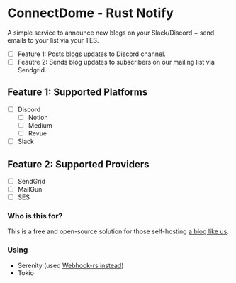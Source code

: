 # ConnectDome - Rust Notify

A simple service to announce new blogs on your Slack/Discord + send emails to your list via your TES.

* [ ] Feature 1: Posts blogs updates to Discord channel.
* [ ] Feautre 2: Sends blog updates to subscribers on our mailing list via Sendgrid.

## Feature 1: Supported Platforms

* [ ] Discord
  + [ ] Notion
  + [ ] Medium
  + [ ] Revue

* [ ] Slack

## Feature 2: Supported Providers

* [ ] SendGrid
* [ ] MailGun
* [ ] SES

### Who is this for?

This is a free and open-source solution for those self-hosting [a blog like us](https://blog.connectdome.com).

### Using

* Serenity (used [Webhook-rs instead](https://github.com/thoo0224/webhook-rs))
* Tokio